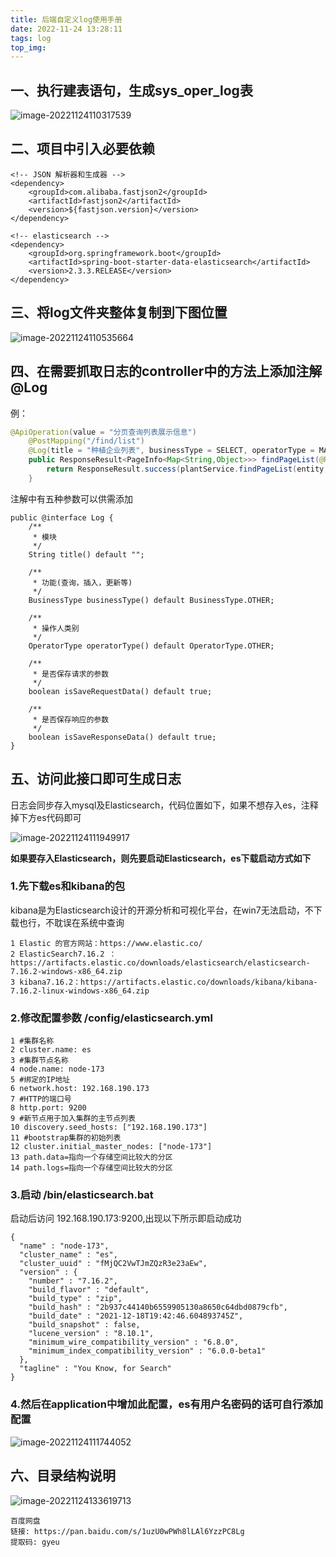```yaml
---
title: 后端自定义log使用手册
date: 2022-11-24 13:28:11
tags: log
top_img:
---
```


## 一、执行建表语句，生成sys_oper_log表

![image-20221124110317539](images/log/image-20221124110317539.png)

## 二、项目中引入必要依赖

```
<!-- JSON 解析器和生成器 -->
<dependency>
    <groupId>com.alibaba.fastjson2</groupId>
    <artifactId>fastjson2</artifactId>
    <version>${fastjson.version}</version>
</dependency>

<!-- elasticsearch -->
<dependency>
    <groupId>org.springframework.boot</groupId>
    <artifactId>spring-boot-starter-data-elasticsearch</artifactId>
    <version>2.3.3.RELEASE</version>
</dependency>
```

## 三、将log文件夹整体复制到下图位置

![image-20221124110535664](images/log/image-20221124110535664.png)

## 四、在需要抓取日志的controller中的方法上添加注解@Log

例：

```java
@ApiOperation(value = "分页查询列表展示信息")
    @PostMapping("/find/list")
    @Log(title = "种植企业列表", businessType = SELECT, operatorType = MANAGE)
    public ResponseResult<PageInfo<Map<String,Object>>> findPageList(@RequestBody Map<String,Object> entity, Integer page, Integer size) {
        return ResponseResult.success(plantService.findPageList(entity,page,size));
    }
```

注解中有五种参数可以供需添加

```
public @interface Log {
    /**
     * 模块
     */
    String title() default "";

    /**
     * 功能(查询，插入，更新等)
     */
    BusinessType businessType() default BusinessType.OTHER;

    /**
     * 操作人类别
     */
    OperatorType operatorType() default OperatorType.OTHER;

    /**
     * 是否保存请求的参数
     */
    boolean isSaveRequestData() default true;

    /**
     * 是否保存响应的参数
     */
    boolean isSaveResponseData() default true;
}
```

## 五、访问此接口即可生成日志

日志会同步存入mysql及Elasticsearch，代码位置如下，如果不想存入es，注释掉下方es代码即可

![image-20221124111949917](images/log/image-20221124111949917.png)



**如果要存入Elasticsearch，则先要启动Elasticsearch，es下载启动方式如下**

### **1.先下载es和kibana的包**

kibana是为Elasticsearch设计的开源分析和可视化平台，在win7无法启动，不下载也行，不耽误在系统中查询

```
1 Elastic 的官方网站：https://www.elastic.co/
2 ElasticSearch7.16.2 ：https://artifacts.elastic.co/downloads/elasticsearch/elasticsearch-7.16.2-windows-x86_64.zip
3 kibana7.16.2：https://artifacts.elastic.co/downloads/kibana/kibana-7.16.2-linux-windows-x86_64.zip
```

### **2.修改配置参数  /config/elasticsearch.yml**

```
1 #集群名称
2 cluster.name: es
3 #集群节点名称
4 node.name: node-173
5 #绑定的IP地址
6 network.host: 192.168.190.173
7 #HTTP的端口号
8 http.port: 9200
9 #新节点用于加入集群的主节点列表
10 discovery.seed_hosts: ["192.168.190.173"]
11 #bootstrap集群的初始列表
12 cluster.initial_master_nodes: ["node-173"]
13 path.data=指向一个存储空间比较大的分区
14 path.logs=指向一个存储空间比较大的分区
```

### **3.启动  /bin/elasticsearch.bat**

启动后访问 192.168.190.173:9200,出现以下所示即启动成功

```
{
  "name" : "node-173",
  "cluster_name" : "es",
  "cluster_uuid" : "fMjQC2VwTJmZQzR3e23aEw",
  "version" : {
    "number" : "7.16.2",
    "build_flavor" : "default",
    "build_type" : "zip",
    "build_hash" : "2b937c44140b6559905130a8650c64dbd0879cfb",
    "build_date" : "2021-12-18T19:42:46.604893745Z",
    "build_snapshot" : false,
    "lucene_version" : "8.10.1",
    "minimum_wire_compatibility_version" : "6.8.0",
    "minimum_index_compatibility_version" : "6.0.0-beta1"
  },
  "tagline" : "You Know, for Search"
}
```

### **4.然后在application中增加此配置，es有用户名密码的话可自行添加配置**

![image-20221124111744052](images/log/image-20221124111744052.png)

## 六、目录结构说明



![image-20221124133619713](images/log/image-20221124133619713.png)


```
百度网盘
链接: https://pan.baidu.com/s/1uzU0wPWh8lLAl6YzzPC8Lg 
提取码: gyeu 
```